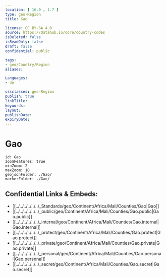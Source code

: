 ```yaml
---
location: [ 16.9 , 1.7 ] 
type: geo-Region
title: Gao

license: CC BY-SA 4.0
source: https://datahub.io/core/country-codes
isDeleted: false
isReadOnly: false
draft: false
confidential: public

tags:
- geo/Country/Region
aliases:

Languages:
- de

cssclasses: geo-Region
publish: true
linkTitle: 
keywords: 
layout: 
publishDate: 
expiryDate: 
---
```


# Gao

```leaflet
id: Gao
zoomFeatures: true 
minZoom: 2 
maxZoom: 18
geojsonFolder: ./Gao/
markerFolder: ./Gao/
```


## Confidential Links & Embeds: 
- [[../../../../../../_Standards/geo/Continent/Africa/Mali/Counties/Gao|Gao]] 
- [[../../../../../../_public/geo/Continent/Africa/Mali/Counties/Gao.public|Gao.public]] 
- [[../../../../../../_internal/geo/Continent/Africa/Mali/Counties/Gao.internal|Gao.internal]] 
- [[../../../../../../_protect/geo/Continent/Africa/Mali/Counties/Gao.protect|Gao.protect]] 
- [[../../../../../../_private/geo/Continent/Africa/Mali/Counties/Gao.private|Gao.private]] 
- [[../../../../../../_personal/geo/Continent/Africa/Mali/Counties/Gao.personal|Gao.personal]] 
- [[../../../../../../_secret/geo/Continent/Africa/Mali/Counties/Gao.secret|Gao.secret]] 

